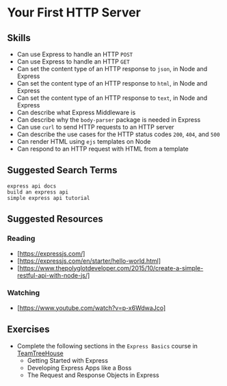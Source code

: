 # Your First HTTP Server

## Skills

- Can use Express to handle an HTTP `POST`
- Can use Express to handle an HTTP `GET`
- Can set the content type of an HTTP response to `json`, in Node and Express
- Can set the content type of an HTTP response to `html`, in Node and Express
- Can set the content type of an HTTP response to `text`, in Node and Express
- Can describe what Express Middleware is
- Can describe why the `body-parser` package is needed in Express
- Can use `curl` to send HTTP requests to an HTTP server
- Can describe the use cases for the HTTP status codes `200`, `404`, and `500`
- Can render HTML using `ejs` templates on Node
- Can respond to an HTTP request with HTML from a template

## Suggested Search Terms

```
express api docs
build an express api
simple express api tutorial
```


## Suggested Resources

### Reading

- [https://expressjs.com/]
- [https://expressjs.com/en/starter/hello-world.html]
- [https://www.thepolyglotdeveloper.com/2015/10/create-a-simple-restful-api-with-node-js/]

### Watching

- [https://www.youtube.com/watch?v=p-x6WdwaJco]


## Exercises

- Complete the following sections in the `Express Basics` course in [TeamTreeHouse](https://teamtreehouse.com/library/express-basics)
  - Getting Started with Express
  - Developing Express Apps like a Boss
  - The Request and Response Objects in Express


